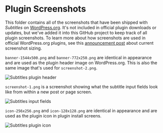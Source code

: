 # Plugin Screenshots

This folder contains all of the screenshots that have been shipped with _Subtitles_ on [WordPress.org](http://wordpress.org/plugins/subtitles/screenshots/). It's not included in official plugin downloads or updates, but we've added it into this GitHub project to keep track of all plugin screenshots. To learn more about how screenshots are used in official WordPress.org plugins, see this [announcement post](http://make.wordpress.org/core/2012/07/04/fun-with-high-dpi-displays/) about current screenshot sizing.

`banner-1544x500.png` and `banner-772x250.png` are identical in appearance and are used as the plugin header image on WordPress.org. This is also the same image that's used for `screenshot-2.png`.

![Subtitles plugin header](https://i.cloudup.com/YoFzxUCM2S.png)

`screenshot-1.png` is a screenshot showing what the subtitle input fields look like from within a new post or page screen.

![Subtitles input fields](https://i.cloudup.com/HhC9q0j5bH.png)

`icon-256x256.png` and `icon-128x128.png` are identical in appearance and are used as the plugin icon in plugin install screens.

![Subtitles plugin icon](https://i.cloudup.com/iUd2LFjcyX.png)
